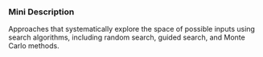 ### Mini Description

Approaches that systematically explore the space of possible inputs using search algorithms, including random search, guided search, and Monte Carlo methods.
